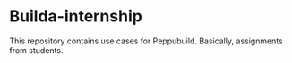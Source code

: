 # Builda-internship
This repository contains use cases for Peppubuild. Basically, assignments from students.
